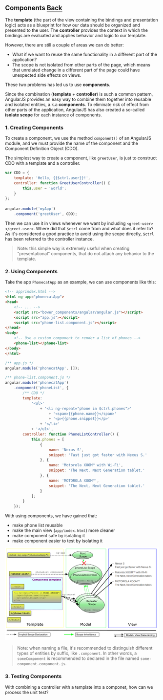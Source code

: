 ## Components [Back](./../angular1.md)

The **template** (the part of the view containing the bindings and presentation logic) acts as a blueprint for how our data should be organized and presented to the user. The **controller** provides the context in which the bindings are evaluated and applies behavior and logic to our template.

However, there are still a couple of areas we can do better:

- What if we want to reuse the same functionality in a different part of the application?
- The scope is not isolated from other parts of the page, which means that unrelated change in a different part of the page could have unexpected side effects on views.

These two problems has led us to use **components**.

Since the combination (**template** + **controller**) is such a common pattern, AngularJS provides an easy way to combine them together into reusable and isolated entities, a.k.a **components**. To eliminate risk of effect from other parts of the application, AngularJS has also created a so-called **isolate scope** for each instance of components.

### 1. Creating Components

To create a component, we use the method `component()` of an AngularJS module, and we must provide the name of the component and the Component Definition Object (CDO).

The simplest way to create a component, like `greetUser`, is just to construct CDO with a template and a controller.

```js
var CDO = {
    template: 'Hello, {{$ctrl.user}}!',
    controller: function GreetUserController() {
        this.user = 'world';
    }
};

angular.module('myApp')
    .component('greetUser', CDO);
```

Then we can use it in views whenever we want by including `<greet-user></greet-user>`. Where did that `$ctrl` come from and what does it refer to? As it's considered a good practice to avoid using the scope directly, `$ctrl` has been referred to the controller instance.

> Note: this simple way is extremely useful when creating "presentational" components, that do not attach any behavior to the template.

### 2. Using Components

Take the app `PhonecatApp` as an example, we can use components like this:

```html
<!-- app/index.html -->
<html ng-app="phonecatApp">
<head>
    <!-- ... -->
    <script src="bower_components/angular/angular.js"></script>
    <script src="app.js"></script>
    <script src="phone-list.component.js"></script>
</head>
<body>
    <!-- Use a custom component to render a list of phones -->
    <phone-list></phone-list>
</body>
</html>
```

```js
/** app.js */
angular.module('phonecatApp', []);
```

```js
/** phone-list.component.js */
angular.module('phonecatApp')
    .component('phoneList', {
        /** CDO */
        template:
            '<ul>'
                + '<li ng-repeat="phone in $ctrl.phones">'
                    + '<span>{{phone.name}}</span>'
                    + '<p>{{phone.snippet}}</p>'
                + '</li>'
            + '</ul>',
        controller: function PhoneListController() {
            this.phones = [
                {
                    name: 'Nexus S',
                    snippet: 'Fast just got faster with Nexus S.'
                }, {
                    name: 'Motorola XOOM™ with Wi-Fi',
                    snippet: 'The Next, Next Generation tablet.'
                }, {
                    name: 'MOTOROLA XOOM™',
                    snippet: 'The Next, Next Generation tablet.'
                }
            ];
        }
    });
```

With using components, we have gained that:

- make phone list reusable
- make the main view (`app/index.html`) more cleaner
- make component safe by isolating it
- make component easier to test by isolating it

<p align="center">
    <img src="./tutorial_03.png" />
</p>

> Note: when naming a file, it's recommended to distinguish different types of entities by suffix, like `.component`. In other words, a `someComponent` is recommended to declared in the file named `some-component.component.js`.

### 3. Testing Components

With combining a controller with a template into a componet, how can we process the unit test?
